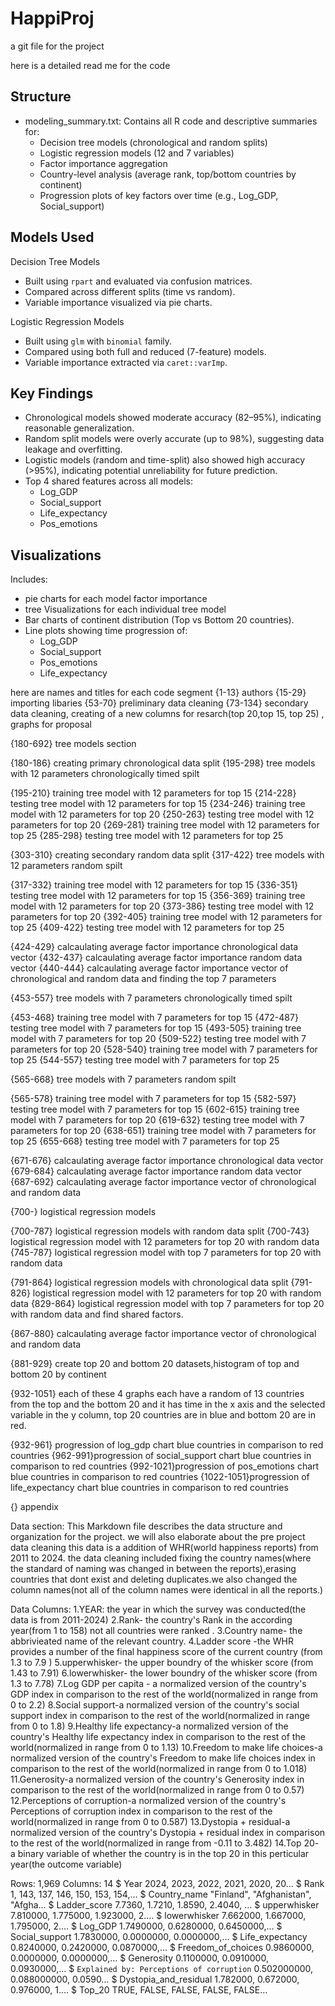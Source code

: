 # HappiProj
 a git file for the project





here is a detailed read me for the code

Structure
---------
- modeling_summary.txt: Contains all R code and descriptive summaries for:
  - Decision tree models (chronological and random splits)
  - Logistic regression models (12 and 7 variables)
  - Factor importance aggregation
  - Country-level analysis (average rank, top/bottom countries by continent)
  - Progression plots of key factors over time (e.g., Log_GDP, Social_support)

Models Used
-----------

Decision Tree Models
- Built using `rpart` and evaluated via confusion matrices.
- Compared across different splits (time vs random).
- Variable importance visualized via pie charts.

Logistic Regression Models
- Built using `glm` with `binomial` family.
- Compared using both full and reduced (7-feature) models.
- Variable importance extracted via `caret::varImp`.

Key Findings
------------
- Chronological models showed moderate accuracy (82–95%), indicating reasonable generalization.
- Random split models were overly accurate (up to 98%), suggesting data leakage and overfitting.
- Logistic models (random and time-split) also showed high accuracy (>95%), indicating potential unreliability for future prediction.
- Top 4 shared features across all models:
  - Log_GDP
  - Social_support
  - Life_expectancy
  - Pos_emotions
  

Visualizations
--------------
Includes:
- pie charts for each model factor importance
- tree Visualizations for each  individual tree model
- Bar charts of continent distribution (Top vs Bottom 20 countries).
- Line plots showing time progression of:
  - Log_GDP
  - Social_support
  - Pos_emotions
  - Life_expectancy
 





here are names and titles for each code segment
{1-13} authors
{15-29} importing libaries
{53-70} preliminary data cleaning
{73-134} secondary data cleaning, creating of a new columns for resarch(top 20,top 15, top 25) , graphs for proposal

{180-692} tree models section

{180-186}  creating primary chronological data split
{195-298} tree models with 12 parameters chronologically timed spilt

{195-210} training tree model with 12 parameters for top 15
{214-228} testing tree model with 12 parameters for top 15
{234-246} training tree model with 12 parameters for top 20
{250-263} testing tree model with 12 parameters for top 20
{269-281} training tree model with 12 parameters for top 25
{285-298} testing tree model with 12 parameters for top 25

{303-310} creating secondary random data split
{317-422} tree models with 12 parameters random spilt

{317-332} training tree model with 12 parameters for top 15
{336-351} testing tree model with 12 parameters for top 15
{356-369} training tree model with 12 parameters for top 20
{373-386} testing tree model with 12 parameters for top 20
{392-405} training tree model with 12 parameters for top 25
{409-422} testing tree model with 12 parameters for top 25

{424-429} calcaulating average factor importance chronological data vector
{432-437} calcaulating average factor importance random data vector
{440-444} calcaulating average  factor importance vector of chronological and random data and finding the top 7 parameters

{453-557} tree models with 7 parameters chronologically timed spilt

{453-468} training tree model with 7 parameters for top 15
{472-487} testing tree model with 7 parameters for top 15
{493-505} training tree model with 7 parameters for top 20
{509-522} testing tree model with 7 parameters for top 20
{528-540} training tree model with 7 parameters for top 25
{544-557} testing tree model with 7 parameters for top 25


{565-668} tree models with 7 parameters random spilt

{565-578} training tree model with 7 parameters for top 15
{582-597} testing tree model with 7 parameters for top 15
{602-615} training tree model with 7 parameters for top 20
{619-632} testing tree model with 7 parameters for top 20
{638-651} training tree model with 7 parameters for top 25
{655-668} testing tree model with 7 parameters for top 25

{671-676} calcaulating average factor importance chronological data vector
{679-684} calcaulating average factor importance random data vector
{687-692} calcaulating average factor importance vector of chronological and random data

{700-} logistical regression models

{700-787} logistical regression models with random data split 
{700-743} logistical regression model with 12 parameters for top 20 with random data
{745-787} logistical regression model with top 7 parameters for top 20 with random data

{791-864} logistical regression models with chronological data split 
{791-826} logistical regression model with 12 parameters for top 20 with random data
{829-864} logistical regression model with top 7 parameters for top 20 with random data and find shared factors.

{867-880} calcaulating average factor importance vector of chronological and random data 

{881-929} create top 20 and bottom 20 datasets,histogram of top and bottom 20 by continent

{932-1051} each of these 4 graphs each have a random of 13 countries from the top and the bottom 20 and it has time in the x axis and the selected variable in the y column, top 20 countries are in blue and bottom 20 are in red.

{932-961} progression of log_gdp chart blue countries in comparison to red countries
{962-991}progression of social_support chart blue countries in comparison to red countries
{992-1021}progression of pos_emotions chart blue countries in comparison to red countries
{1022-1051}progression of life_expectancy chart blue countries in comparison to red countries

{} appendix












Data section:
This Markdown file describes the data structure and organization for the project.
we will also elaborate about the pre project data cleaning
this data is a addition of WHR(world happiness reports) from 2011 to 2024.
the data cleaning included fixing the country names(where the standard of naming was changed in between the reports),erasing countries that dont exist and deleting duplicates.we also changed the column names(not all of the column names were identical in all the reports.)


Data Columns: 
1.YEAR: the year in which the survey was conducted(the data is from 2011-2024)
2.Rank- the country's Rank in the according year(from 1 to 158) not all countries were ranked .
3.Country name- the abbrivieated name of the relevant country.
4.Ladder score -the WHR provides a number of the final happiness score of the current country (from 1.3 to 7.9 )
5.upperwhisker- the upper boundry of the whisker score (from 1.43 to 7.91)
6.lowerwhisker- the lower boundry of the whisker score (from 1.3 to 7.78)
7.Log GDP per capita - a normalized version of the country's GDP index in comparison to the rest of the world(normalized in range from 0 to 2.2) 
8.Social support-a normalized version of the country's social support index in comparison to the rest of the world(normalized in range from 0 to 1.8)
9.Healthy life expectancy-a normalized version of the country's Healthy life expectancy index in comparison to the rest of the world(normalized in range from 0 to 1.13)
10.Freedom to make life choices-a normalized version of the country's Freedom to make life choices index in comparison to the rest of the world(normalized in range from 0 to 1.018)
11.Generosity-a normalized version of the country's Generosity index in comparison to the rest of the world(normalized in range from 0 to 0.57)
12.Perceptions of corruption-a normalized version of the country's Perceptions of corruption index in comparison to the rest of the world(normalized in range from 0 to 0.587)
13.Dystopia + residual-a normalized version of the country's Dystopia + residual index in comparison to the rest of the world(normalized in range from -0.11 to 3.482)
14.Top 20-  a binary variable of whether the country is in the top 20 in this perticular year(the outcome variable)

Rows: 1,969
Columns: 14
$ Year                                      <dbl> 2024, 2023, 2022, 2021, 2020, 20…
$ Rank                                      <dbl> 1, 143, 137, 146, 150, 153, 154,…
$ Country_name                              <chr> "Finland", "Afghanistan", "Afgha…
$ Ladder_score                              <dbl> 7.7360, 1.7210, 1.8590, 2.4040, …
$ upperwhisker                              <dbl> 7.810000, 1.775000, 1.923000, 2.…
$ lowerwhisker                              <dbl> 7.662000, 1.667000, 1.795000, 2.…
$ Log_GDP                                   <dbl> 1.7490000, 0.6280000, 0.6450000,…
$ Social_support                            <dbl> 1.7830000, 0.0000000, 0.0000000,…
$ Life_expectancy                           <dbl> 0.8240000, 0.2420000, 0.0870000,…
$ Freedom_of_choices                        <dbl> 0.9860000, 0.0000000, 0.0000000,…
$ Generosity                                <dbl> 0.1100000, 0.0910000, 0.0930000,…
$ `Explained by: Perceptions of corruption` <dbl> 0.502000000, 0.088000000, 0.0590…
$ Dystopia_and_residual                     <dbl> 1.782000, 0.672000, 0.976000, 1.…
$ Top_20                                    <lgl> TRUE, FALSE, FALSE, FALSE, FALSE…